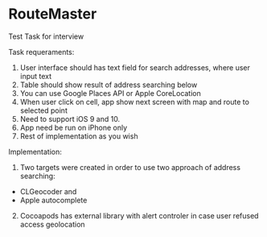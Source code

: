 # RouteMaster
Test Task for interview

Task requeraments:
1. User interface should has text field for search addresses, where user input text 
2. Table should show result of address searching below
3. You can use Google Places API or Apple CoreLocation
4. When user click on cell, app show next screen with map and route to selected point
5. Need to support iOS 9 and 10.
6. App need be run on iPhone only
7. Rest of implementation as you wish

Implementation:
1. Two targets were created in order to use two approach of address searching: 
  - CLGeocoder and 
  - Apple autocomplete
2. Cocoapods has external library with alert controler in case user refused access geolocation
